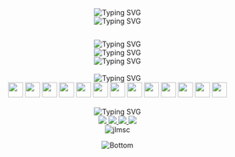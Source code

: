 <div id="header" align="center">
  <!-- Title -->
  <img src="https://readme-typing-svg.demolab.com?font=Nunito&weight=800&size=48&duration=4000&pause=2000&color=5B5B5B&center=true&vCenter=true&width=500&height=48&lines=Joan+Lucas" alt="Typing SVG"/>
  <br>
  <!-- Subtitle -->
  <img src="https://readme-typing-svg.demolab.com?font=Nunito&size=16&duration=4000&pause=2000&color=5B5B5B&center=true&vCenter=true&width=500&height=16&lines=Also+known+as+JLMSC" alt="Typing SVG"/>

  <!-- Title Breakline -->
  ##  

  <!-- About Me -->
  <img src="https://readme-typing-svg.demolab.com?font=Nunito&weight=800&size=32&duration=1&pause=100000&color=5B5B5B&center=true&vCenter=true&width=500&height=32&lines=About+Me" alt="Typing SVG"/>
  <br>
  <img src="https://readme-typing-svg.demolab.com?font=Nunito&weight=40&size=16&duration=1&pause=100000&color=5B5B5B&center=true&vCenter=true&width=500&height=16&lines=Passionate+developer%2C+tech+enthusiast+and+curious" alt="Typing SVG"/>
  <br>
  <img src="https://readme-typing-svg.demolab.com?font=Nunito&weight=40&size=16&duration=1&pause=100000&color=5B5B5B&center=true&vCenter=true&width=500&height=16&lines=learner%2C+always+exploring+new+technologies." alt="Typing SVG"/>

  <!-- Known Technologies -->
  <br>
  <br>
  <img src="https://readme-typing-svg.demolab.com?font=Nunito&weight=800&size=32&duration=1&pause=100000&color=5B5B5B&center=true&vCenter=true&width=500&height=32&lines=Known+Technologies" alt="Typing SVG"/>
  <div id="known_technologies">
    <!-- Python -->
    <img src="https://cdn.jsdelivr.net/gh/devicons/devicon/icons/python/python-original.svg" height=30/>
    <!-- Jupyer -->
    <img src="https://cdn.jsdelivr.net/gh/devicons/devicon/icons/jupyter/jupyter-original-wordmark.svg" height=30/>
    <!-- VSCode -->
    <img src="https://cdn.jsdelivr.net/gh/devicons/devicon/icons/vscode/vscode-original.svg" height=30/>
    <!-- Git -->
    <img src="https://cdn.jsdelivr.net/gh/devicons/devicon/icons/git/git-original.svg" height=30/>
    <!-- Tensorflow -->
    <img src="https://cdn.jsdelivr.net/gh/devicons/devicon/icons/tensorflow/tensorflow-original.svg" height=30/>
    <!-- OpenCV -->
    <img src="https://cdn.jsdelivr.net/gh/devicons/devicon/icons/opencv/opencv-original.svg" height=30/>
    <!-- MySQL -->
    <img src="https://cdn.jsdelivr.net/gh/devicons/devicon/icons/mysql/mysql-original.svg" height=30/>
    <!-- PostgreSQL -->
    <img src="https://cdn.jsdelivr.net/gh/devicons/devicon/icons/postgresql/postgresql-original.svg" height=30/>
    <!-- C++ -->
    <img src="https://cdn.jsdelivr.net/gh/devicons/devicon/icons/cplusplus/cplusplus-original.svg" height=30/>
    <!-- Docker -->
    <img src="https://cdn.jsdelivr.net/gh/devicons/devicon/icons/docker/docker-original.svg" height=30/>
    <!-- Linux -->
    <img src="https://cdn.jsdelivr.net/gh/devicons/devicon/icons/linux/linux-original.svg" height=30/>
    <!-- Bash -->
    <img src="https://cdn.jsdelivr.net/gh/devicons/devicon/icons/bash/bash-original.svg" height=30/>
    <!-- Vim -->
    <img src="https://cdn.jsdelivr.net/gh/devicons/devicon/icons/vim/vim-original.svg" height=30/>
  </div>

  <!-- Contact Me -->
  <br>
  <img src="https://readme-typing-svg.demolab.com?font=Nunito&weight=800&size=32&duration=1&pause=100000&color=5B5B5B&center=true&vCenter=true&width=500&height=32&lines=Contact+Me" alt="Typing SVG"/>
  <div id="contact_me">
    <!-- LinkedIn -->
    <a href="https://www.linkedin.com/in/jlmsc" target="_blank">
      <img src=https://img.shields.io/badge/linkedin-%230077B5.svg?style=for-the-badge&logo=linkedin&logoColor=white target="_blank">
    </a>
    <!-- Gmail -->
    <a href="mailto:joanlucas314@gmail.com" target="_blank">
      <img src="https://img.shields.io/badge/gmail-D14836?style=for-the-badge&logo=gmail&logoColor=white" target="_blank">
    </a>
    <!-- Github -->
    <a href="https://github.com/JLMSC" target="_blank">
      <img src="https://img.shields.io/badge/github-%23121011.svg?style=for-the-badge&logo=github&logoColor=white" target="_blank">
    </a>
    <!-- Discord -->
    <img src="https://img.shields.io/badge/jlmsc-%235865F2.svg?style=for-the-badge&logo=discord&logoColor=white">
  </div>

  <!-- Extra -->
  <img src="https://komarev.com/ghpvc/?username=jlmsc&label=views&color=5b5b5b&style=flat-square" alt="jlmsc"/>

  <!-- Bottom SVG -->
  ![Bottom](https://github.com/JLMSC/JLMSC/assets/39315631/967f96d4-ae05-4018-ad7f-761a22dcffa8)
</div>
